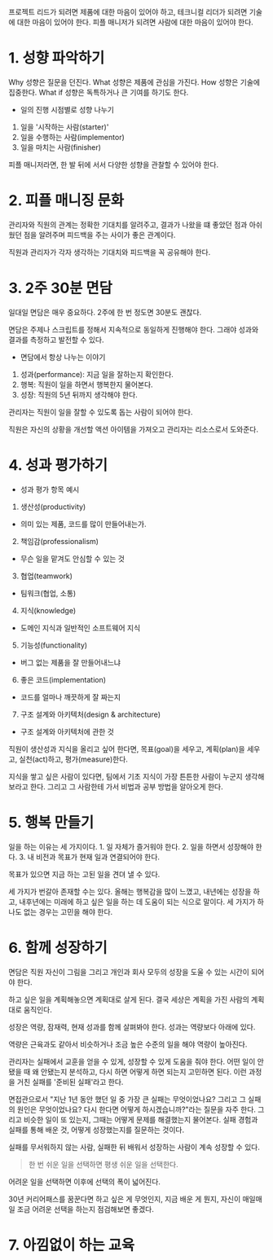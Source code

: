 프로젝트 리드가 되려면 제품에 대한 마음이 있어야 하고, 테크니컬 리더가 되려면 기술에 대한 마음이 있어야 한다. 피플 매니저가 되려면 사람에 대한 마음이 있어야 한다.

# 1. 성향 파악하기

Why 성향은 질문을 던진다. What 성향은 제품에 관심을 가진다. How 성향은 기술에 집중한다. What if 성향은 독특하거나 큰 기여를 하기도 한다.

- 일의 진행 시점별로 성향 나누기

1. 일을 '시작하는 사람(starter)'
2. 일을 수행하는 사람(implementor)
3. 일을 마치는 사람(finisher)

피플 매니저라면, 한 발 뒤에 서서 다양한 성향을 관찰할 수 있어야 한다.

# 2. 피플 매니징 문화

관리자와 직원의 관계는 정확한 기대치를 알려주고, 결과가 나왔을 떄 좋았던 점과 아쉬웠던 점을 알려주며 피드백을 주는 사이가 좋은 관계이다.

직원과 관리자가 각자 생각하는 기대치와 피드백을 꼭 공유해야 한다.

# 3. 2주 30분 면담

일대일 면담은 매우 중요하다. 2주에 한 번 정도면 30분도 괜찮다.

면담은 주제나 스크립트를 정해서 지속적으로 동일하게 진행해야 한다. 그래야 성과와 결과를 측정하고 발전할 수 있다.

- 면담에서 항상 나누는 이야기

1. 성과(performance): 지금 일을 잘하는지 확인한다.
2. 행복: 직원이 일을 하면서 행복한지 물어본다.
3. 성장: 직원의 5년 뒤까지 생각해야 한다.

관리자는 직원이 일을 잘할 수 있도록 돕는 사람이 되어야 한다.

직원은 자신의 상황을 개선할 액션 아이템을 가져오고 관리자는 리소스로서 도와준다.

# 4. 성과 평가하기

- 성과 평가 항목 예시

1. 생산성(productivity)
- 의미 있는 제품, 코드를 많이 만들어내는가.
2. 책임감(professionalism)
- 무슨 일을 맡겨도 안심할 수 있는 것
3. 협업(teamwork)
- 팀워크(협업, 소통)
4. 지식(knowledge)
- 도메인 지식과 일반적인 소프트웨어 지식
5. 기능성(functionality)
- 버그 없는 제품을 잘 만들어내느냐
6. 좋은 코드(implementation)
- 코드를 얼마나 깨끗하게 잘 짜는지
7. 구조 설계와 아키텍처(design & architecture)
- 구조 설계와 아키텍처에 관한 것

직원이 생산성과 지식을 올리고 싶어 한다면, 목표(goal)을 세우고, 계획(plan)을 세우고, 실천(act)하고, 평가(measure)한다.

지식을 쌓고 싶은 사람이 있다면, 팀에서 기초 지식이 가장 튼튼한 사람이 누군지 생각해보라고 한다. 그리고 그 사람한테 가서 비법과 공부 방법을 알아오게 한다.

# 5. 행복 만들기

일을 하는 이유는 세 가지이다. 1. 일 자체가 즐거워야 한다. 2. 일을 하면서 성장해야 한다. 3. 내 비전과 목표가 현재 일과 연결되어야 한다.

목표가 있으면 지금 하는 고된 일을 견뎌 낼 수 있다.

세 가지가 번갈아 존재할 수는 있다. 올해는 행복감을 많이 느꼈고, 내년에는 성장을 하고, 내후년에는 미래에 하고 싶은 일을 하는 데 도움이 되는 식으로 말이다. 세 가지가 하나도 없는 경우는 고민을 해야 한다.

# 6. 함께 성장하기

면담은 직원 자신이 그림을 그리고 개인과 회사 모두의 성장을 도울 수 있는 시간이 되어야 한다.

하고 싶은 일을 계획해놓으면 계획대로 살게 된다. 결국 세상은 계획을 가진 사람의 계획대로 움직인다.

성장은 역량, 잠재력, 현재 성과를 함께 살펴봐야 한다. 성과는 역량보다 아래에 있다.

역량은 근육과도 같아서 비슷하거나 조금 높은 수준의 일을 해야 역량이 높아진다.

관리자는 실패에서 교훈을 얻을 수 있게, 성장할 수 있게 도움을 줘야 한다. 어떤 일이 안 됐을 때 왜 안됐는지 분석하고, 다시 하면 어떻게 하면 되는지 고민하면 된다. 이런 과정을 거친 실패를 '준비된 실패'라고 한다.

면접관으로서 "지난 1년 동안 했던 일 중 가장 큰 실패는 무엇이었나요? 그리고 그 실패의 원인은 무엇이었나요? 다시 한다면 어떻게 하시겠습니까?"라는 질문을 자주 한다. 그리고 비슷한 일이 또 있는지, 그때는 어떻게 문제를 해결했는지 물어본다. 실패 경험과 실패를 통해 배운 것, 어떻게 성장했는지를 질문하는 것이다.

실패를 무서워하지 않는 사람, 실패한 뒤 배워서 성장하는 사람이 계속 성장할 수 있다.

> 한 번 쉬운 일을 선택하면 평생 쉬운 일을 선택한다.

어려운 일을 선택하면 이후에 선택의 폭이 넓어진다.

30년 커리어패스를 꿈꾼다면 하고 싶은 게 무엇인지, 지금 배운 게 뭔지, 자신이 매일매일 조금 어려운 선택을 하는지 점검해보면 좋겠다.

# 7. 아낌없이 하는 교육

